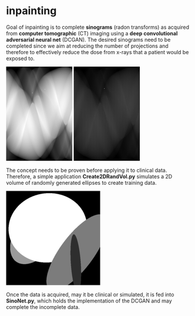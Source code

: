 # inpainting

Goal of inpainting is to complete **sinograms** (radon transforms) as acquired from **computer tomographic** (CT) imaging using a **deep convolutional adversarial neural net** (DCGAN). The desired sinograms need to be completed since we aim at reducing the number of projections and therefore to effectively reduce the dose from x-rays that a patient would be exposed to.

![Simulated Volume of Random Ellipses](Images/randEllRadEx.png)
![Simulated Volume of Random Ellipses](Images/randEllRedRadEx.png)

The concept needs to be proven before applying it to clinical data. Therefore, a simple application **Create2DRandVol.py** simulates a 2D volume of randomly generated ellipses to create training data.

![Simulated Volume of Random Ellipses](Images/randEllEx.png)

Once the data is acquired, may it be clinical or simulated, it is fed into **SinoNet.py**, which holds the implementation of the DCGAN and may complete the incomplete data.
